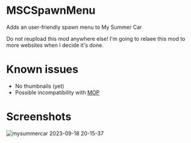 # MSCSpawnMenu
Adds an user-friendly spawn menu to My Summer Car

Do not reupload this mod anywhere else!
I'm going to relaee this mod to more websites when I decide it's done.
# Known issues
- No thumbnails (yet)
- Possible incompatibility with [MOP](https://github.com/Athlon007/MOP)
# Screenshots
![mysummercar 2023-09-18 20-15-37](https://github.com/michu97736/MSCSpawnMenu/assets/78175369/ac8e865c-8cf1-45d8-a38d-c833d66da973)
